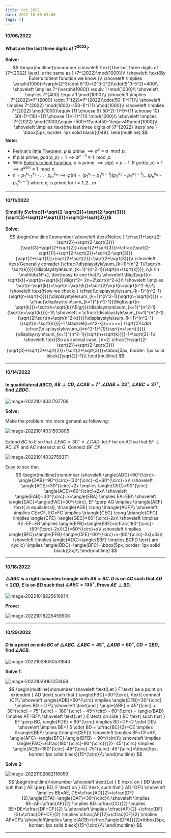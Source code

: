 ```yaml
---
title: Oct 2022
date: 2022-10-06 01:00
tags: []
---
```


#### 10/06/2022

#### What are the last three digits of $7^{2022}$?

**Solve:**
$$
\begin{multline}\nonumber
\shoveleft \text{The last three digits of }7^{2022} \text{ is the same as } (7^{2022}\mod{1000})\\
\shoveleft \text{By Euler's totient function we know:}\\
\shoveleft \implies \varphi(1000)=\varphi(2^3\cdot 5^3)=(2^3-2^2)\cdot(5^3-5^2)=400\\
\shoveleft \implies 7^{\varphi(1000)} \equiv 1 \mod{1000}\\
\shoveleft \implies 7^{400} \equiv 1 \mod{1000}\\
\shoveleft \implies 7^{2022}=7^{2000} \cdot 7^{22}=7^{2022}\cdot(50-1)^{11}\\
\shoveleft \implies 7^{2022} \mod{1000}=(50-1)^{11} \mod{1000}\\
\shoveleft \implies 7^{2022} \mod{1000}\equiv {11 \choose 9} 50^2(-1)^9+{11 \choose 10} 50(-1)^{10}+{11 \choose 11}(-1)^{11} \mod{1000}\\
\shoveleft \implies 7^{2022} \mod{1000}\equiv -500+11\cdot50-1\equiv49\mod{1000}\\
\shoveleft \implies \text{the last three digits of }7^{2022} \text{ are } \bbox[5px, border: 1px solid black]{049}.
\end{multline}
$$
**Note:**

* [Fermat's little Theorem](https://en.wikipedia.org/wiki/Fermat%27s_little_theorem): $p$ is prime $\implies a^p \equiv a \mod{p}$.
* If $p$ is prime, $gcd(a,p)=1 \implies a^{p-1}\equiv 1 \mod{p}$.
* With [Euler's totient function](https://en.wikipedia.org/wiki/Euler%27s_totient_function), $p$ is prime $\implies \varphi(p)=p-1$. If $gcd(a,p)=1 \implies a^{\varphi(n)} \equiv 1 \mod{n}$
* $n=p_{1}^{k_1}\cdotp_{2}^{k_2}\cdot \dots\cdot p_{m}^{k_m} \implies \varphi(n)=(p_{1}^{k_1}-p_{1}^{k_1-1})(p_{2}^{k_2}-p_{2}^{k_2-1})\dots (p_{n}^{k_n}-p_{n}^{k_n-1}) \text{ where }p_i \text{ is prime for }i=1,2 \dots m$

---

#### 10/11/2022

#### Simplify $\cfrac{1+\sqrt{2-\sqrt{2}}+\sqrt{2-\sqrt{3}}}{\sqrt{3}+\sqrt{2+\sqrt{2}}+\sqrt{2+\sqrt{3}}}$

**Solve:**
$$
\begin{multline}\nonumber
\shoveleft \text{Notice } \cfrac{1+\sqrt{2-\sqrt{2}}+\sqrt{2-\sqrt{3}}}{\sqrt{3}+\sqrt{2+\sqrt{2}}+\sqrt{2+\sqrt{3}}}=\cfrac{\sqrt{2-\sqrt{1}}+\sqrt{2-\sqrt{2}}+\sqrt{2-\sqrt{3}}}{\sqrt{2+\sqrt{1}}+\sqrt{2+\sqrt{2}}+\sqrt{2+\sqrt{3}}}\\
\shoveleft \text{Generally consider }\cfrac{\displaystyle\sum_{k=1}^{n^2-1}{\sqrt{n-\sqrt{k}}}}{\displaystyle\sum_{k=1}^{n^2-1}{\sqrt{n+\sqrt{k}}}}, n,k \in \mathbb{N^+}, \text{easy to see that}\\
\shoveleft \Bigl(\sqrt{n-\sqrt{k}}+\sqrt{n+\sqrt{k}}\Bigr)^2= 2n+2\sqrt{n^2-k}\\
\shoveleft \implies \sqrt{n-\sqrt{k}}+\sqrt{n+\sqrt{k}}=\sqrt{2}\sqrt{n+\sqrt{n^2-k}}\\
\shoveleft \text{Now we check: } \cfrac{\displaystyle\sum_{k=1}^{n^2-1}{\sqrt{n-\sqrt{k}}}}{\displaystyle\sum_{k=1}^{n^2-1}{\sqrt{n+\sqrt{k}}}} = \cfrac{\displaystyle\sum_{k=1}^{n^2-1}{\Bigl(\sqrt{n-\sqrt{k}}}+\sqrt{n+\sqrt{k}}\Bigr)}{\displaystyle\sum_{k=1}^{n^2-1}{\sqrt{n+\sqrt{k}}}}-1\\
\shoveleft = \cfrac{\displaystyle\sum_{k=1}^{n^2-1}{\sqrt{2}\sqrt{n+\sqrt{n^2-k}}}}{\displaystyle\sum_{k=1}^{n^2-1}{\sqrt{n+\sqrt{k}}}}-1 \stackrel{i=n^2-k}{=====} \sqrt{2}\cdot \cfrac{\displaystyle\sum_{i=n^2-1}^{1}{\sqrt{n+\sqrt{i}}}}{\displaystyle\sum_{k=1}^{n^2-1}{\sqrt{n+\sqrt{k}}}}-1=\sqrt{2}-1\\
\shoveleft \text{So as special case, }n=2: \cfrac{1+\sqrt{2-\sqrt{2}}+\sqrt{2-\sqrt{3}}}{\sqrt{3}+\sqrt{2+\sqrt{2}}+\sqrt{2+\sqrt{3}}}=\bbox[5px, border: 1px solid black]{\sqrt{2}-1}\\
\end{multline}
$$

---

#### 10/14/2022

#### In quadrilateral $ABCD$, $AB \perp CD, \angle{CAB}=7^{\circ}. \angle{DAB}=23^{\circ}, \angle{ABC}=37^{\circ}$, find $\angle{BDC}$.

![image-20221014031707768](/assets/images/2022/image-20221014031707768.png)

**Solve:**

Make the problem into more general as following:



![image-20221014031503805](/assets/images/2022/image-20221014031503805.png)

Extend $BC$ to $E$ so that $\angle{EAC}=30^{\circ}=\angle{CAD}$, let $F$ be on $AD$ so that $EF \perp AC$. $EF$ and $AC$ intersect at $G$. Connect $BF, CF$.

![image-20221014032759371](/assets/images/2022/image-20221014032759371.png)

Easy to see that
$$
\begin{multline}\nonumber
\shoveleft \angle{ADC}=90^{\circ}-\angle{DAB}=90^{\circ}-(30^{\circ}-x)=60^{\circ}+x\\
\shoveleft \angle{ACE}=30^{\circ}+2x \implies \angle{GEC}=90^{\circ}-\angle{ACE}=60^{\circ}+2x\\
\shoveleft \angle{EAB}=30^{\circ}+x=\angle{EBA} \implies EA=EB\\
\shoveleft \angle{EAC}=\angle{FAC}=30^{\circ}, EF \perp AG \implies \triangle{AEF} \text{ is equilateral}, \triangle{AGE} \cong \triangle{AGF}\\
\shoveleft \implies CE=CF, EG=FG \implies \triangle{CEG} \cong \triangle{CFG} \implies \angle{CFE}=\angle{GEC}=60^{\circ}-2x\\
\shoveleft \implies AE=EF=EB \implies \angle{EFB}=\angle{EBF}=\cfrac{180^{\circ}-(60^{\circ}-2x)}{2}=60^{\circ}+x\\
\shoveleft \implies \angle{BFC}=\angle{EFB}-\angle{CFE}=60^{\circ}+x-(60^{\circ}-2x)=3x\\
\shoveleft \implies \angle{ADC}=\angle{EBF} \implies BCFD \text{ are cyclic} \implies \angle{BDC}=\angle{BFC}=\bbox[5px, border: 1px solid black]{3x}\\
\end{multline}
$$

---

#### 10/18/2022

#### $\triangle{ABC}$ is a right isosceles triangle with $AB=BC$. $D$ is on $AC$ such that $AD=2CD$, $E$ is on $BD$ such that $\angle{AEC}=135^{\circ}$. Prove $AE \perp BD$.

![image-20221018225616914](/assets/images/2022/image-20221018225616914.png)

**Prove:**

![image-20221018225459906](/assets/images/2022/image-20221018225459906.png)

---

#### 10/29/2022

#### $D$ is a point on side $BC$ of $\triangle{ABC}$. $\angle{ABC}=45^{\circ}, \angle{ADB}=60^{\circ}, CD=2BD$, find $\angle{ACB}$.

![image-20221029030531943](/assets/images/2022/image-20221029030531943.png)

**Solve 1:**

![image-20221029161251469](/assets/images/2022/image-20221029155057822.png)
.
$$
\begin{multline}\nonumber
\shoveleft \text{Let } F \text{ be a point on extended } AD \text{ such that } \angle{FBC}=30^{\circ}, \text{ connect }CF\\
\shoveleft \angle{ADB}=60^{\circ} \implies \angle{DFB}=30^{\circ} \implies BD = DF\\
\shoveleft \text{and } \angle{ABF} = 45^{\circ} + 30^{\circ} = 75^{\circ} = 180^{\circ} - 45^{\circ} - 60^{\circ} = \angle{BAD} \implies AF=BF\\
\shoveleft \text{Let } E \text{ on side } BC \text{ such that } EF \perp BC, \angle{FDE} = 60^{\circ} \implies BD=DF=2 \cdot DE\\
\shoveleft \implies BE=1.5 \cdot BD = \cfrac{BC}{2}=CE \implies \triangle{BEF} \cong \triangle{CEF}\\
\shoveleft \implies BF=CF=AF, \angle{AFC}=\angle{BFC}-\angle{DFB} = 90^{\circ}\\
\shoveleft \implies \angle{FAC}=\cfrac{180^{\circ}-90^{\circ}}{2}=45^{\circ} \implies \angle{ACB}=180^{\circ}-45^{\circ}-75^{\circ}-45^{\circ}=\bbox[5px, border: 1px solid black]{15^{\circ}}\\
\end{multline}
$$

**Solve 2:**

![image-20221102082116059](/assets/images/2022/image-20221102082116059.png)
.
$$
\begin{multline}\nonumber
\shoveleft \text{Let } E \text{ on } BD \text{ suh that } AE \perp BD, F \text{ on } EC \text{ such that } AD=DF\\
\shoveleft \implies BE=AE, DE=\cfrac{AD}{2}=\cfrac{DF}{2},\angle{DFA}=\angle{DAF}=30^{\circ}\\
\shoveleft \implies BE=AE=\cfrac{AF}{2} \implies BD=\cfrac{CD}{2} \implies BE+DE=\cfrac{DF+CF}{2} \\
\shoveleft \implies \cfrac{AF}{2} +\cfrac{DF}{2}=\cfrac{DF+CF}{2} \implies \cfrac{AF}{2}=\cfrac{CF}{2} \implies AF=CF\\
\shoveleft\implies \angle{ACB}=\cfrac{\angle{DFA}}{2}=\bbox[5px, border: 1px solid black]{15^{\circ}}\\
\end{multline}
$$

---
